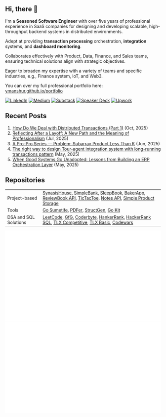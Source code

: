 ## Hi, there 👋

I'm a **Seasoned Software Engineer** with over five years of professional experience in SaaS companies for designing and developing scalable, high-throughput backend systems in distributed environments.

Adept at providing **transaction processing** orchestration, **integration** systems, and **dashboard monitoring**.

Collaborates effectively with Product, Data, Finance, and Sales teams, ensuring technical solutions align with strategic objectives.

Eager to broaden my expertise with a variety of teams and specific industries, e.g., Finance system, IoT, and Web3.

You can over my full professional portfolio here: [ymanshur.github.io/portfolio](https://ymanshur.github.io/portfolio/)

[![LinkedIn](https://img.shields.io/badge/linkedin-%230077B5.svg?style=for-the-badge&logo=linkedin&logoColor=white)](https://www.linkedin.com/in/ymanshur/)
[![Medium](https://img.shields.io/badge/Medium-12100E?style=for-the-badge&logo=medium&logoColor=white)](https://medium.com/@ymanshur)
[![Substack](https://img.shields.io/badge/Substack-%23006f5c.svg?style=for-the-badge&logo=substack&logoColor=FF6719)](https://substack.com/@yusufmanshur869537)
[![Speaker Deck](https://img.shields.io/badge/Speaker%20Deck-009287?logo=speakerdeck&logoColor=fff&style=for-the-badge)](https://speakerdeck.com/ymanshur)
[![Upwork](https://img.shields.io/badge/UpWork-6FDA44?style=for-the-badge&logo=Upwork&logoColor=white)](https://www.upwork.com/freelancers/~019d2944251dc7c651?mp_source=share)
<!--[![LeetCode user ymanshur](https://img.shields.io/badge/dynamic/json?style=for-the-badge&labelColor=black&color=%23ffa116&label=Solved&query=solvedOverTotal&url=https%3A%2F%2Fleetcode-badge.vercel.app%2Fapi%2Fusers%2Fymanshur&logo=leetcode&logoColor=yellow)](https://leetcode.com/ymanshur/)-->
<!--[![Medium](https://img.shields.io/badge/Medium-12100E?style=for-the-badge&logo=medium&logoColor=white)](https://medium.com/@ymanshur)-->
<!--
<p align="left">
<a href="https://github.com/ymanshur">
  <img height="180em" src="https://github-readme-stats-eight-theta.vercel.app/api?username=ymanshur&show_icons=true&theme=algolia&include_all_commits=true&count_private=true"/>
  <img height="180em" src="https://github-readme-stats-eight-theta.vercel.app/api/top-langs/?username=ymanshur&layout=compact&langs_count=8&theme=algolia"/>
</a>
</p>
-->

## Recent Posts

1. [How Do We Deal with Distributed Transactions (Part 1)](https://medium.com/@ymanshur/how-should-we-deal-with-distributed-transactions-part-1-5a4e3368f111) (Oct, 2025)
1. [Reflecting After a Layoff: A New Path and the Meaning of Professionalism](https://open.substack.com/pub/yusufmanshur869537/p/reflecting-after-a-layoff-a-new-path?r=1u2s5s&utm_campaign=post&utm_medium=web&showWelcomeOnShare=false) (Jul, 2025)
2. [A Pro-Pro Series — Problem: Subarray Product Less Than K](https://medium.com/@ymanshur/a-pro-pro-series-problem-subarray-product-less-than-k-c71ce31a21aa) (Jun, 2025)
3. [The right way to design Tour-agent integration system with long-running transactions pattern](https://medium.com/@ymanshur/the-right-way-to-design-a-clustered-ecosystem-with-the-choreography-architecture-approach-9d673e44b07b) (May, 2025)
4. [When Good Systems Go Unadopted: Lessons from Building an ERP Orchestration Layer](https://medium.com/@ymanshur/when-good-systems-go-unadopted-lessons-from-building-an-erp-orchestration-layer-2695c238daf4) (May, 2025)

## Repositories
| | |
| - | - |
| Project-based | [SynasisHouse](https://github.com/ymanshur/synasishouse), [SimpleBank](https://github.com/ymanshur/simplebank), [SleepBook](https://github.com/ymanshur/sleepbook-demo), [BakerApp](https://github.com/ymanshur/backer), [ReviewBook API](https://github.com/ymanshur/reviewbook-api), [TicTacToe](https://github.com/ymanshur/tic-tac-toe), [Notes API](https://github.com/ymanshur/notes-app-back-end), [Simple Product Storage](https://github.com/ymanshur/products-storage)
| Tools | [Go Sumetife](https://github.com/ymanshur/go-sumetife), [PDFer](https://gitlab.com/ymanshur/pdfer), [StructGen](https://gitlab.com/ymanshur/structgen), [Go Kit](https://gitlab.com/ymanshur/go-kit)
| DSA and SQL Solutions | [LeetCode](https://github.com/ymanshur/leetcode), [GfG](https://github.com/ymanshur/gfg-solutions), [Coderbyte](https://github.com/ymanshur/coderbyte), [HankerRank](https://github.com/ymanshur/hackerrank), [HackerRank SQL](https://github.com/ymanshur/hackerrank-sql), [TLX Competitive](https://github.com/ymanshur/tlx-competitive-1), [TLX Basic](https://github.com/ymanshur/tlx-basic-cpp), [Codewars](https://github.com/ymanshur/codewars)

![](https://github.com/ymanshur/github-stats/blob/master/generated/overview.svg)
![](https://github.com/ymanshur/github-stats/blob/master/generated/languages.svg) 
   
<!--
**ymanshur/ymanshur** is a ✨ _special_ ✨ repository because its `README.md` (this file) appears on your GitHub profile.

Here are some ideas to get you started:

- 🔭 I’m currently working on ...
- 🌱 I’m currently learning ...
- 👯 I’m looking to collaborate on ...
- 🤔 I’m looking for help with ...
- 💬 Ask me about ...
- 📫 How to reach me: ...
- 😄 Pronouns: ...
- ⚡ Fun fact: ...
-->
